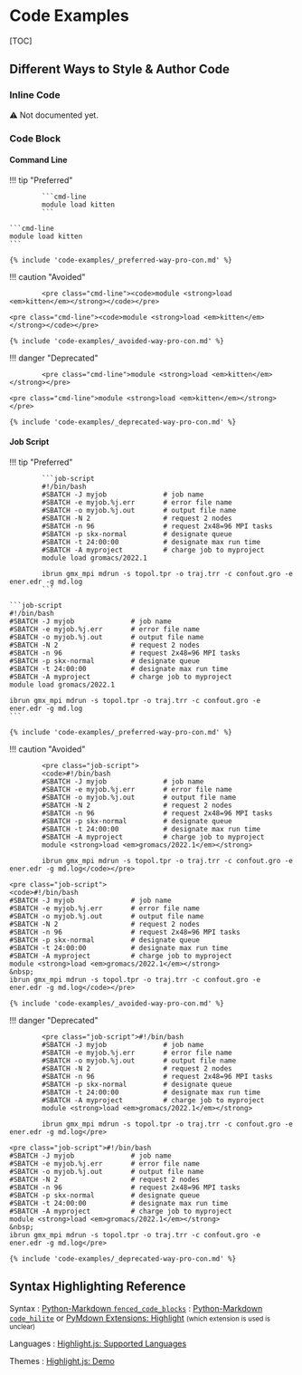 # Code Examples

[TOC]

<style>:is(h1, h2, h4, h4, h5, h6) > b { text-decoration: underline; font-weight: inherit; }</style>

## Different Ways to Style & Author Code

### Inline Code

⚠️ Not documented yet.

### Code Block

#### Command Line

!!! tip "Preferred"

            ```cmd-line
            module load kitten
            ```

    ```cmd-line
    module load kitten
    ```

    {% include 'code-examples/_preferred-way-pro-con.md' %}

!!! caution "Avoided"

            <pre class="cmd-line"><code>module <strong>load <em>kitten</em></strong></code></pre>

    <pre class="cmd-line"><code>module <strong>load <em>kitten</em></strong></code></pre>

    {% include 'code-examples/_avoided-way-pro-con.md' %}

!!! danger "Deprecated"

            <pre class="cmd-line">module <strong>load <em>kitten</em></strong></pre>

    <pre class="cmd-line">module <strong>load <em>kitten</em></strong></pre>

    {% include 'code-examples/_deprecated-way-pro-con.md' %}

#### Job Script

!!! tip "Preferred"

            ```job-script
            #!/bin/bash
            #SBATCH -J myjob              # job name
            #SBATCH -e myjob.%j.err       # error file name
            #SBATCH -o myjob.%j.out       # output file name
            #SBATCH -N 2                  # request 2 nodes
            #SBATCH -n 96                 # request 2x48=96 MPI tasks
            #SBATCH -p skx-normal         # designate queue
            #SBATCH -t 24:00:00           # designate max run time
            #SBATCH -A myproject          # charge job to myproject
            module load gromacs/2022.1

            ibrun gmx_mpi mdrun -s topol.tpr -o traj.trr -c confout.gro -e ener.edr -g md.log
            ```

    ```job-script
    #!/bin/bash
    #SBATCH -J myjob              # job name
    #SBATCH -e myjob.%j.err       # error file name
    #SBATCH -o myjob.%j.out       # output file name
    #SBATCH -N 2                  # request 2 nodes
    #SBATCH -n 96                 # request 2x48=96 MPI tasks
    #SBATCH -p skx-normal         # designate queue
    #SBATCH -t 24:00:00           # designate max run time
    #SBATCH -A myproject          # charge job to myproject
    module load gromacs/2022.1
    
    ibrun gmx_mpi mdrun -s topol.tpr -o traj.trr -c confout.gro -e ener.edr -g md.log
    ```

    {% include 'code-examples/_preferred-way-pro-con.md' %}

!!! caution "Avoided"

            <pre class="job-script">
            <code>#!/bin/bash
            #SBATCH -J myjob              # job name
            #SBATCH -e myjob.%j.err       # error file name
            #SBATCH -o myjob.%j.out       # output file name
            #SBATCH -N 2                  # request 2 nodes
            #SBATCH -n 96                 # request 2x48=96 MPI tasks
            #SBATCH -p skx-normal         # designate queue
            #SBATCH -t 24:00:00           # designate max run time
            #SBATCH -A myproject          # charge job to myproject
            module <strong>load <em>gromacs/2022.1</em></strong>

            ibrun gmx_mpi mdrun -s topol.tpr -o traj.trr -c confout.gro -e ener.edr -g md.log</code></pre>

    <pre class="job-script">
    <code>#!/bin/bash
    #SBATCH -J myjob              # job name
    #SBATCH -e myjob.%j.err       # error file name
    #SBATCH -o myjob.%j.out       # output file name
    #SBATCH -N 2                  # request 2 nodes
    #SBATCH -n 96                 # request 2x48=96 MPI tasks
    #SBATCH -p skx-normal         # designate queue
    #SBATCH -t 24:00:00           # designate max run time
    #SBATCH -A myproject          # charge job to myproject
    module <strong>load <em>gromacs/2022.1</em></strong>
    &nbsp;
    ibrun gmx_mpi mdrun -s topol.tpr -o traj.trr -c confout.gro -e ener.edr -g md.log</code></pre>

    {% include 'code-examples/_avoided-way-pro-con.md' %}

!!! danger "Deprecated"

            <pre class="job-script">#!/bin/bash
            #SBATCH -J myjob              # job name
            #SBATCH -e myjob.%j.err       # error file name
            #SBATCH -o myjob.%j.out       # output file name
            #SBATCH -N 2                  # request 2 nodes
            #SBATCH -n 96                 # request 2x48=96 MPI tasks
            #SBATCH -p skx-normal         # designate queue
            #SBATCH -t 24:00:00           # designate max run time
            #SBATCH -A myproject          # charge job to myproject
            module <strong>load <em>gromacs/2022.1</em></strong>

            ibrun gmx_mpi mdrun -s topol.tpr -o traj.trr -c confout.gro -e ener.edr -g md.log</pre>

    <pre class="job-script">#!/bin/bash
    #SBATCH -J myjob              # job name
    #SBATCH -e myjob.%j.err       # error file name
    #SBATCH -o myjob.%j.out       # output file name
    #SBATCH -N 2                  # request 2 nodes
    #SBATCH -n 96                 # request 2x48=96 MPI tasks
    #SBATCH -p skx-normal         # designate queue
    #SBATCH -t 24:00:00           # designate max run time
    #SBATCH -A myproject          # charge job to myproject
    module <strong>load <em>gromacs/2022.1</em></strong>
    &nbsp;
    ibrun gmx_mpi mdrun -s topol.tpr -o traj.trr -c confout.gro -e ener.edr -g md.log</pre>

    {% include 'code-examples/_deprecated-way-pro-con.md' %}

## Syntax Highlighting Reference

Syntax
:  [Python-Markdown `fenced_code_blocks`](https://python-markdown.github.io/extensions/fenced_code_blocks)
:  [Python-Markdown `code_hilite`](https://python-markdown.github.io/extensions/code_hilite) or [PyMdown Extensions: Highlight](https://facelessuser.github.io/pymdown-extensions/extensions/highlight/) <small>(which extension is used is unclear)</small>

Languages
:  [Highlight.js: Supported Languages](https://github.com/highlightjs/highlight.js/blob/main/SUPPORTED_LANGUAGES.md#supported-languages)

Themes
:  [Highlight.js: Demo](https://highlightjs.org/static/demo/)
